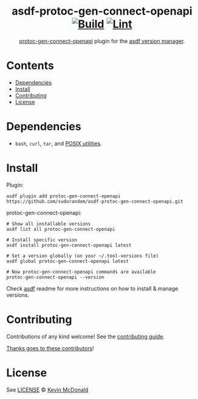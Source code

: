 <div align="center">

# asdf-protoc-gen-connect-openapi [![Build](https://github.com/sudorandom/asdf-protoc-gen-connect-openapi/actions/workflows/build.yml/badge.svg)](https://github.com/sudorandom/asdf-protoc-gen-connect-openapi/actions/workflows/build.yml) [![Lint](https://github.com/sudorandom/asdf-protoc-gen-connect-openapi/actions/workflows/lint.yml/badge.svg)](https://github.com/sudorandom/asdf-protoc-gen-connect-openapi/actions/workflows/lint.yml)

[protoc-gen-connect-openapi](https://github.com/sudorandom/protoc-gen-connect-openapi) plugin for the [asdf version manager](https://asdf-vm.com).

</div>

# Contents

- [Dependencies](#dependencies)
- [Install](#install)
- [Contributing](#contributing)
- [License](#license)

# Dependencies

- `bash`, `curl`, `tar`, and [POSIX utilities](https://pubs.opengroup.org/onlinepubs/9699919799/idx/utilities.html).

# Install

Plugin:

```shell
asdf plugin add protoc-gen-connect-openapi https://github.com/sudorandom/asdf-protoc-gen-connect-openapi.git
```

protoc-gen-connect-openapi:

```shell
# Show all installable versions
asdf list all protoc-gen-connect-openapi

# Install specific version
asdf install protoc-gen-connect-openapi latest

# Set a version globally (on your ~/.tool-versions file)
asdf global protoc-gen-connect-openapi latest

# Now protoc-gen-connect-openapi commands are available
protoc-gen-connect-openapi --version
```

Check [asdf](https://github.com/asdf-vm/asdf) readme for more instructions on how to
install & manage versions.

# Contributing

Contributions of any kind welcome! See the [contributing guide](contributing.md).

[Thanks goes to these contributors](https://github.com/sudorandom/asdf-protoc-gen-connect-openapi/graphs/contributors)!

# License

See [LICENSE](LICENSE) © [Kevin McDonald](https://github.com/sudorandom/)
